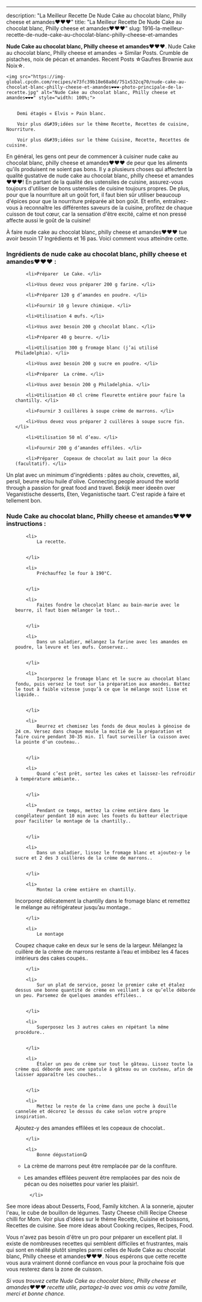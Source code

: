 ---
description: "La Meilleur Recette De Nude Cake au chocolat blanc, Philly cheese et amandes❤❤❤"
title: "La Meilleur Recette De Nude Cake au chocolat blanc, Philly cheese et amandes❤❤❤"
slug: 1916-la-meilleur-recette-de-nude-cake-au-chocolat-blanc-philly-cheese-et-amandes

<p>
	<strong>Nude Cake au chocolat blanc, Philly cheese et amandes❤❤❤</strong>. 
	Nude Cake au chocolat blanc, Philly cheese et amandes → Similar Posts. Crumble de pistaches, noix de pécan et amandes. Recent Posts ☆Gaufres Brownie aux Noix☆.
</p>
<p>
	
	<img src="https://img-global.cpcdn.com/recipes/e73fc39b18e68a8d/751x532cq70/nude-cake-au-chocolat-blanc-philly-cheese-et-amandes❤❤❤-photo-principale-de-la-recette.jpg" alt="Nude Cake au chocolat blanc, Philly cheese et amandes❤❤❤" style="width: 100%;">
	
	
		Demi étagés « Elvis » Pain blanc.
	
		Voir plus d&#39;idées sur le thème Recette, Recettes de cuisine, Nourriture.
	
		Voir plus d&#39;idées sur le thème Cuisine, Recette, Recettes de cuisine.
	
</p>

En général, les gens ont peur de commencer à cuisiner nude cake au chocolat blanc, philly cheese et amandes❤❤❤ de peur que les aliments qu'ils produisent ne soient pas bons. Il y a plusieurs choses qui affectent la qualité gustative de nude cake au chocolat blanc, philly cheese et amandes❤❤❤! En partant de la qualité des ustensiles de cuisine, assurez-vous toujours d'utiliser de bons ustensiles de cuisine toujours propres. De plus, pour que la nourriture ait un goût fort, il faut bien sûr utiliser beaucoup d'épices pour que la nourriture préparée ait bon goût. Et enfin, entraînez-vous à reconnaître les différentes saveurs de la cuisine, profitez de chaque cuisson de tout cœur, car la sensation d'être excité, calme et non pressé affecte aussi le goût de la cuisine!

<!--inarticleads1-->

À faire nude cake au chocolat blanc, philly cheese et amandes❤❤❤ tue avoir besoin 17 Ingrédients et 16 pas. Voici comment vous atteindre cette.

<h3>Ingrédients de nude cake au chocolat blanc, philly cheese et amandes❤❤❤ :</h3>

<ol>
	
		<li>Préparer  Le Cake. </li>
	
		<li>Vous devez vous préparer 200 g farine. </li>
	
		<li>Préparer 120 g d’amandes en poudre. </li>
	
		<li>Fournir 10 g levure chimique. </li>
	
		<li>Utilisation 4 œufs. </li>
	
		<li>Vous avez besoin 200 g chocolat blanc. </li>
	
		<li>Préparer 40 g beurre. </li>
	
		<li>Utilisation 300 g fromage blanc (j’ai utilisé Philadelphia). </li>
	
		<li>Vous avez besoin 200 g sucre en poudre. </li>
	
		<li>Préparer  La crème. </li>
	
		<li>Vous avez besoin 200 g Philadelphia. </li>
	
		<li>Utilisation 40 cl crème fleurette entière pour faire la chantilly. </li>
	
		<li>Fournir 3 cuillères à soupe crème de marrons. </li>
	
		<li>Vous devez vous préparer 2 cuillères à soupe sucre fin. </li>
	
		<li>Utilisation 50 ml d’eau. </li>
	
		<li>Fournir 200 g d’amandes effilées. </li>
	
		<li>Préparer  Copeaux de chocolat au lait pour la déco (facultatif). </li>
	
</ol>

Un plat avec un minimum d&#39;ingrédients : pâtes au choix, crevettes, ail, persil, beurre et/ou huile d&#39;olive. Connecting people around the world through a passion for great food and travel. Bekijk meer ideeën over Veganistische desserts, Eten, Veganistische taart. C&#39;est rapide à faire et tellement bon. 

<!--inarticleads2-->

<h3>Nude Cake au chocolat blanc, Philly cheese et amandes❤❤❤ instructions :</h3>

<ol>
	
		<li>
			La recette.
			
			
		</li>
	
		<li>
			Préchauffez le four à 190°C.
			
			
		</li>
	
		<li>
			Faites fondre le chocolat blanc au bain-marie avec le beurre, il faut bien mélanger le tout..
			
			
		</li>
	
		<li>
			Dans un saladier, mélangez la farine avec les amandes en poudre, la levure et les œufs. Conservez..
			
			
		</li>
	
		<li>
			Incorporez le fromage blanc et le sucre au chocolat blanc fondu, puis versez le tout sur la préparation aux amandes. Battez le tout à faible vitesse jusqu’à ce que le mélange soit lisse et liquide..
			
			
		</li>
	
		<li>
			Beurrez et chemisez les fonds de deux moules à génoise de 24 cm. Versez dans chaque moule la moitié de la préparation et faire cuire pendant 30-35 min. Il faut surveiller la cuisson avec la pointe d’un couteau..
			
			
		</li>
	
		<li>
			Quand c’est prêt, sortez les cakes et laissez-les refroidir à température ambiante..
			
			
		</li>
	
		<li>
			Pendant ce temps, mettez la crème entière dans le congélateur pendant 10 min avec les fouets du batteur électrique pour faciliter le montage de la chantilly..
			
			
		</li>
	
		<li>
			Dans un saladier, lissez le fromage blanc et ajoutez-y le sucre et 2 des 3 cuillères de la crème de marrons..
			
			
		</li>
	
		<li>
			Montez la crème entière en chantilly.
Incorporez délicatement la chantilly dans le fromage blanc et remettez le mélange au réfrigérateur jusqu’au montage..
			
			
		</li>
	
		<li>
			Le montage

Coupez chaque cake en deux sur le sens de la largeur.
Mélangez la cuillère de la crème de marrons restante à l’eau et imbibez les 4 faces intérieurs des cakes coupés..
			
			
		</li>
	
		<li>
			Sur un plat de service, posez le premier cake et étalez dessus une bonne quantité de crème en veillant à ce qu’elle déborde un peu. Parsemez de quelques amandes effilées..
			
			
		</li>
	
		<li>
			Superposez les 3 autres cakes en répétant la même procédure..
			
			
		</li>
	
		<li>
			Étaler un peu de crème sur tout le gâteau. Lissez toute la crème qui déborde avec une spatule à gâteau ou un couteau, afin de laisser apparaître les couches..
			
			
		</li>
	
		<li>
			Mettez le reste de la crème dans une poche à douille cannelée et décorez le dessus du cake selon votre propre inspiration.
Ajoutez-y des amandes effilées et les copeaux de chocolat..
			
			
		</li>
	
		<li>
			Bonne dégustation😋

* La crème de marrons peut être remplacée par de la confiture.
* Les amandes effilées peuvent être remplacées par des noix de pécan ou des noisettes pour varier les plaisir!.
			
			
		</li>
	
</ol>

See more ideas about Desserts, Food, Family kitchen. A la sonnerie, ajouter l&#39;eau, le cube de bouillon de légumes. Tasty Cheese chilli Recipe Cheese chilli for Mom. Voir plus d&#39;idées sur le thème Recette, Cuisine et boissons, Recettes de cuisine. See more ideas about Cooking recipes, Recipes, Food. 

<!--inarticleads1-->

<p>
Vous n'avez pas besoin d'être un pro pour préparer un excellent plat. Il existe de nombreuses recettes qui semblent difficiles et frustrantes, mais qui sont en réalité plutôt simples parmi celles de Nude Cake au chocolat blanc, Philly cheese et amandes❤❤❤. Nous espérons que cette recette vous aura vraiment donné confiance en vous pour la prochaine fois que vous resterez dans la zone de cuisson.
</p>

<p>
<i>Si vous trouvez cette Nude Cake au chocolat blanc, Philly cheese et amandes❤❤❤ recette utile, partagez-la avec vos amis ou votre famille, merci et bonne chance.</i>
</p>
